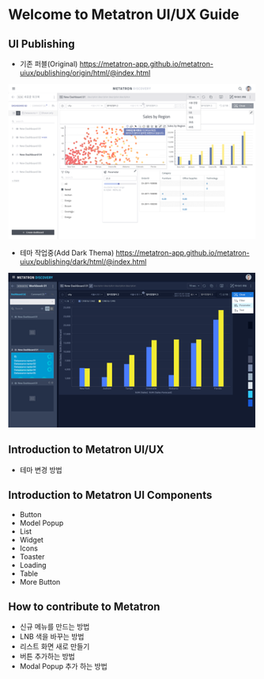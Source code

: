 Welcome to Metatron UI/UX Guide
==================================

UI Publishing
---
- 기존 퍼블(Original) <https://metatron-app.github.io/metatron-uiux/publishing/origin/html/@index.html>
<img width="500px" src="/docs/guide/images/white.png" alt="White" title="White Thema">

- 테마 작업중(Add Dark Thema) <https://metatron-app.github.io/metatron-uiux/publishing/dark/html/@index.html>
<img width="500px" src="/docs/guide/images/dark.png" alt="Dark" title="Dark Thema">

Introduction to Metatron UI/UX
---
- 테마 변경 방법

Introduction to Metatron UI Components
---
- Button
- Model Popup
- List
- Widget
- Icons
- Toaster
- Loading
- Table
- More Button

How to contribute to Metatron
---
- 신규 메뉴를 만드는 방법
- LNB 색을 바꾸는 방법
- 리스트 화면 새로 만들기
- 버튼 추가하는 방법
- Modal Popup 추가 하는 방법